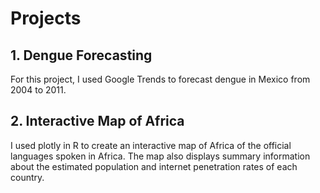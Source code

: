 # Projects

## 1. Dengue Forecasting
For this project, I used Google Trends to forecast dengue in Mexico from 2004 to 2011.

## 2. Interactive Map of Africa 
I used plotly in R to create an interactive map of Africa of the official languages spoken in Africa. The map also displays summary information about the estimated population and internet penetration rates of each country. 
